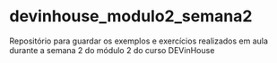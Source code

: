 # devinhouse_modulo2_semana2
Repositório para guardar os exemplos e exercícios realizados em aula durante a semana 2 do módulo 2 do curso DEVinHouse
